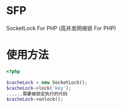 # SFP
SocketLock For PHP (高并发网络锁 For PHP)

# 使用方法

```php
<?php

$cacheLock = new SocketLock();
$cacheLock->lock('key');
......需要被锁定执行的代码
$cacheLock->unlock();

```

